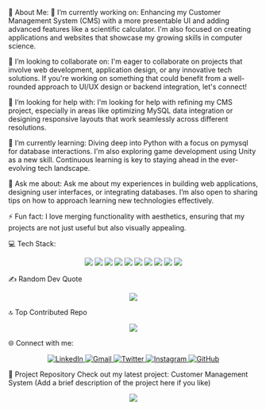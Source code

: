 💫 About Me:
🔭 I’m currently working on:
Enhancing my Customer Management System (CMS) with a more presentable UI and adding advanced features like a scientific calculator. I'm also focused on creating applications and websites that showcase my growing skills in computer science.

👯 I’m looking to collaborate on:
I'm eager to collaborate on projects that involve web development, application design, or any innovative tech solutions. If you're working on something that could benefit from a well-rounded approach to UI/UX design or backend integration, let's connect!

🤝 I’m looking for help with:
I'm looking for help with refining my CMS project, especially in areas like optimizing MySQL data integration or designing responsive layouts that work seamlessly across different resolutions.

🌱 I’m currently learning:
Diving deep into Python with a focus on pymysql for database interactions. I'm also exploring game development using Unity as a new skill. Continuous learning is key to staying ahead in the ever-evolving tech landscape.

💬 Ask me about:
Ask me about my experiences in building web applications, designing user interfaces, or integrating databases. I’m also open to sharing tips on how to approach learning new technologies effectively.

⚡ Fun fact:
I love merging functionality with aesthetics, ensuring that my projects are not just useful but also visually appealing.

💻 Tech Stack:
<p align="center">
  <img src="https://img.shields.io/badge/html5-%23E34F26.svg?style=for-the-badge&logo=html5&logoColor=white"/>
  <img src="https://img.shields.io/badge/css3-%231572B6.svg?style=for-the-badge&logo=css3&logoColor=white"/>
  <img src="https://img.shields.io/badge/markdown-%23000000.svg?style=for-the-badge&logo=markdown&logoColor=white"/>
  <img src="https://img.shields.io/badge/php-%23777BB4.svg?style=for-the-badge&logo=php&logoColor=white"/>
  <img src="https://img.shields.io/badge/python-3670A0?style=for-the-badge&logo=python&logoColor=ffdd54"/>
  <img src="https://img.shields.io/badge/django-%23092E20.svg?style=for-the-badge&logo=django&logoColor=white"/>
  <img src="https://img.shields.io/badge/unity-%23000000.svg?style=for-the-badge&logo=unity&logoColor=white"/>
  <img src="https://img.shields.io/badge/pycharm-000000.svg?style=for-the-badge&logo=pycharm&logoColor=white"/>
  <img src="https://img.shields.io/badge/mysql-4479A1.svg?style=for-the-badge&logo=mysql&logoColor=white"/>
  <img src="https://img.shields.io/badge/github-%23121011.svg?style=for-the-badge&logo=github&logoColor=white"/>
</p>
✍️ Random Dev Quote
<p align="center">
  <img src="https://quotes-github-readme.vercel.app/api?type=horizontal&theme=radical"/>
</p>
🔝 Top Contributed Repo
<p align="center">
  <img src="https://github-contributor-stats.vercel.app/api?username=Aditya%20Pilania&limit=5&theme=dark&combine_all_yearly_contributions=true"/>
</p>
🌐 Connect with me:
<p align="center">
  <a href="https://www.linkedin.com/in/adityapilania" target="_blank">
    <img src="https://img.shields.io/badge/LinkedIn-%230077B5.svg?style=for-the-badge&logo=linkedin&logoColor=white" alt="LinkedIn"/>
  </a>
  <a href="mailto:adityapilaniaoffic@gmail.com" target="_blank">
    <img src="https://img.shields.io/badge/Gmail-D14836?style=for-the-badge&logo=gmail&logoColor=white" alt="Gmail"/>
  </a>
  <a href="https://twitter.com/adityapilania" target="_blank">
    <img src="https://img.shields.io/badge/Twitter-%231DA1F2.svg?style=for-the-badge&logo=twitter&logoColor=white" alt="Twitter"/>
  </a>
  <a href="https://www.instagram.com/adityapilania24" target="_blank">
    <img src="https://img.shields.io/badge/Instagram-%23E4405F.svg?style=for-the-badge&logo=instagram&logoColor=white" alt="Instagram"/>
  </a>
  <a href="https://github.com/adityapilania" target="_blank">
    <img src="https://img.shields.io/badge/GitHub-%23121011.svg?style=for-the-badge&logo=github&logoColor=white" alt="GitHub"/>
  </a>
</p>
📝 Project Repository
Check out my latest project: Customer Management System
(Add a brief description of the project here if you like)

<p align="center">
  <a href="https://visitcount.itsvg.in">
    <img src="https://visitcount.itsvg.in/api?id=Aditya%20Pilania&icon=0&color=0"/>
  </a>
</p>
